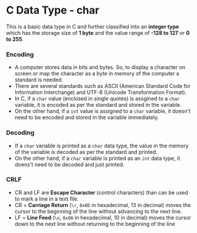 ﻿# C Data Type - char
This is a basic data type in C  and further classified into an **integer type** which has the storage size of **1 byte** and the value range of **-128 to 127** or **0 to 255**.

### Encoding
- A computer stores data in bits and bytes. So, to display a character on screen or map the character as a byte in memory of the computer a standard is needed.
- There are several standards such as ASCII (American Standard Code for Information Interchange) and UTF-8 (Unicode Transformation Format).
- In C, if a `char` value (enclosed in single quotes) is assgined to a `char` variable, it is encoded as per the standard and stored in the variable.
- On the other hand, if a `int` value is assigned to a `char` variable, it doesn't need to be encoded and stored in the variable immediately.

### Decoding
- If a `char` variable is printed as a `char` data type, the value in the memory of the variable is decoded as per the standard and printed.
- On the other hand, if a `char` variable is printed as an `int` data type, it doens't need to be decoded and just printed.

### CRLF
- CR and LF are **Escape Character** (control characters) than can be used to mark a line in a text file.
- CR = **Carriage Return** (`\r`, `0x0D` in hexadecimal, 13 in decimal) moves the cursor to the beginning of the line without advancing to the next line.
- LF = **Line Feed** (`\n`, `0x0A` in hexadecimal, 10 in decimal) moves the cursor down to the next line without returning to the beginning of the line
